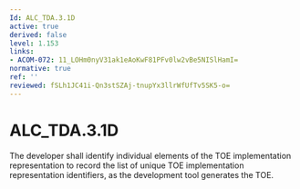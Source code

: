 ```yaml
---
Id: ALC_TDA.3.1D
active: true
derived: false
level: 1.153
links:
- ACOM-072: 11_LOHm0nyV31ak1eAoKwF81PFv0lw2vBe5NISlHamI=
normative: true
ref: ''
reviewed: fSLh1JC41i-Qn3stSZAj-tnupYx3llrWfUfTv5SK5-o=
---
```


# ALC_TDA.3.1D

The developer shall identify individual elements of the TOE implementation representation to record the list of unique TOE implementation representation identifiers, as the development tool generates the TOE.